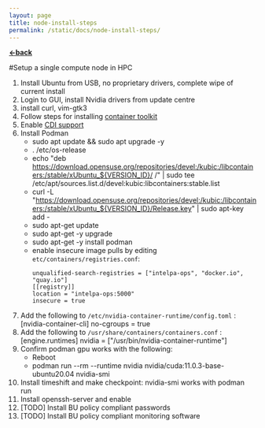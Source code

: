 ```yaml
---
layout: page
title: node-install-steps
permalink: /static/docs/node-install-steps/
---
```


[**<-back**](/static/docs)  

#Setup a single compute node in HPC

1. Install Ubuntu from USB, no proprietary drivers, complete wipe of current install
2. Login to GUI, install Nvidia drivers from update centre
3. install curl, vim-gtk3
4. Follow steps for installing [container toolkit](https://docs.nvidia.com/datacenter/cloud-native/container-toolkit/latest/install-guide.html)
5. Enable [CDI support](https://docs.nvidia.com/datacenter/cloud-native/container-toolkit/latest/cdi-support.html)
6. Install Podman
	* sudo apt update && sudo apt upgrade -y
	* . /etc/os-release
	* echo "deb https://download.opensuse.org/repositories/devel:/kubic:/libcontainers:/stable/xUbuntu_${VERSION_ID}/ /" | sudo tee /etc/apt/sources.list.d/devel:kubic:libcontainers:stable.list
	* curl -L "https://download.opensuse.org/repositories/devel:/kubic:/libcontainers:/stable/xUbuntu_${VERSION_ID}/Release.key" | sudo apt-key add -
	* sudo apt-get update
	* sudo apt-get -y upgrade
	* sudo apt-get -y install podman
	* enable insecure image pulls by editing `etc/containers/registries.conf`:
		```
		unqualified-search-registries = ["intelpa-ops", "docker.io", "quay.io"]
		[[registry]]
		location = "intelpa-ops:5000"
		insecure = true
		```
7. Add the following to `/etc/nvidia-container-runtime/config.toml` :
	[nvidia-container-cli]
	no-cgroups = true
8. Add the following to `/usr/share/containers/containers.conf` :
	[engine.runtimes]
	nvidia = ["/usr/bin/nvidia-container-runtime"]
9. Confirm podman gpu works with the following:
	* Reboot
	* podman run --rm --runtime nvidia nvidia/cuda:11.0.3-base-ubuntu20.04 nvidia-smi
10. Install timeshift and make checkpoint: nvidia-smi works with podman run
11. Install openssh-server and enable
12. [TODO] Install BU policy compliant passwords
13. [TODO] Install BU policy compliant monitoring software


